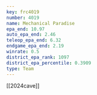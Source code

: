 ```yaml
---
key: frc4019
number: 4019
name: Mechanical Paradise
epa_end: 10.97
auto_epa_end: 2.46
teleop_epa_end: 6.32
endgame_epa_end: 2.19
winrate: 0.5
district_epa_rank: 1097
district_epa_percentile: 0.3909
type: Team
---
```

[[2024cave]]
